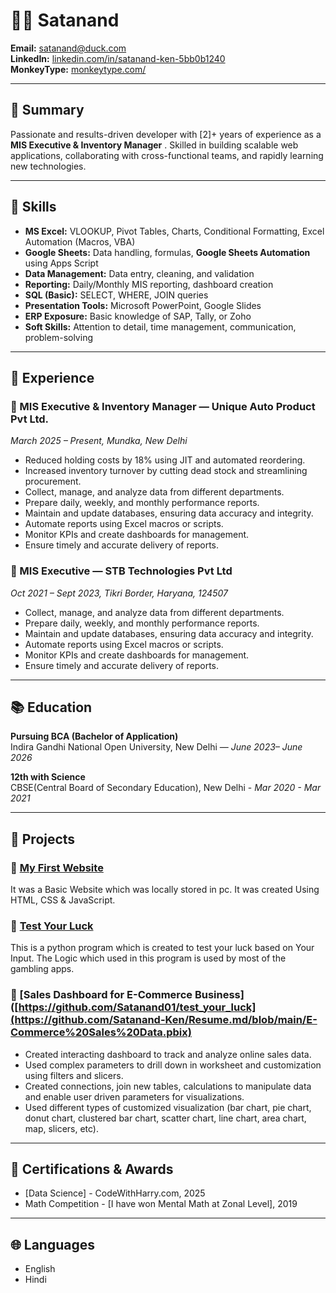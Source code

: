 # 🧑‍💼 Satanand

**Email:** satanand@duck.com  
**LinkedIn:** [linkedin.com/in/satanand-ken-5bb0b1240](https://www.linkedin.com/in/satanand-ken-5bb0b1240/)   
**MonkeyType:** [monkeytype.com/](https://monkeytype.com/profile/Kalamashtra)

---

## 🧭 Summary

Passionate and results-driven developer with [2]+ years of experience as a **MIS Executive & Inventory Manager** . Skilled in building scalable web applications, collaborating with cross-functional teams, and rapidly learning new technologies.

---

## 🧰 Skills

* **MS Excel:** VLOOKUP, Pivot Tables, Charts, Conditional Formatting, Excel Automation (Macros, VBA)
* **Google Sheets:** Data handling, formulas, **Google Sheets Automation** using Apps Script
* **Data Management:** Data entry, cleaning, and validation
* **Reporting:** Daily/Monthly MIS reporting, dashboard creation
* **SQL (Basic):** SELECT, WHERE, JOIN queries
* **Presentation Tools:** Microsoft PowerPoint, Google Slides
* **ERP Exposure:** Basic knowledge of SAP, Tally, or Zoho
* **Soft Skills:** Attention to detail, time management, communication, problem-solving
---

## 💼 Experience

### 🔹 MIS Executive & Inventory Manager — Unique Auto Product Pvt Ltd.  
*March 2025 – Present, Mundka, New Delhi*  
- Reduced holding costs by 18% using JIT and automated reordering.   
- Increased inventory turnover by cutting dead stock and streamlining procurement.
- Collect, manage, and analyze data from different departments.
- Prepare daily, weekly, and monthly performance reports.   
- Maintain and update databases, ensuring data accuracy and integrity.
- Automate reports using Excel macros or scripts.   
- Monitor KPIs and create dashboards for management.   
- Ensure timely and accurate delivery of reports.  

### 🔹 MIS Executive — STB Technologies Pvt Ltd  
*Oct 2021 – Sept 2023, Tikri Border, Haryana, 124507*  
- Collect, manage, and analyze data from different departments.
- Prepare daily, weekly, and monthly performance reports.   
- Maintain and update databases, ensuring data accuracy and integrity.
- Automate reports using Excel macros or scripts.   
- Monitor KPIs and create dashboards for management.   
- Ensure timely and accurate delivery of reports.

---

## 📚 Education

**Pursuing BCA (Bachelor of Application)**  
Indira Gandhi National Open University, New Delhi — *June 2023– June 2026*    

**12th with Science**   
CBSE(Central Board of Secondary Education), New Delhi - *Mar 2020 - Mar 2021*   

---

## 📂 Projects

### 📱 [My First Website](https://github.com/Satanand01/my-first-website)
It was a Basic Website which was locally stored in pc. It was created Using HTML, CSS & JavaScript.  

### 📱 [Test Your Luck](https://github.com/Satanand01/test_your_luck)
This is a python program which is created to test your luck based on Your Input. The Logic which used in this program is used by most of the gambling apps.

### 📱 [Sales Dashboard for E-Commerce Business]([https://github.com/Satanand01/test_your_luck](https://github.com/Satanand-Ken/Resume.md/blob/main/E-Commerce%20Sales%20Data.pbix)
- Created interacting dashboard to track and analyze online sales data.
- Used complex parameters to drill down in worksheet and customization using filters and slicers.
- Created connections, join new tables, calculations to manipulate data and enable user driven parameters for visualizations.
- Used different types of customized visualization (bar chart, pie chart, donut chart, clustered bar chart, scatter chart, line chart, area chart, map, slicers, etc).
  
---
## 🏅 Certifications & Awards

- [Data Science] - CodeWithHarry.com, 2025  
- Math Competition - [I have won Mental Math at Zonal Level], 2019

---

## 🌐 Languages

- English
- Hindi

